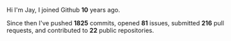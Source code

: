 Hi I'm Jay, I joined Github **10** years ago.

Since then I've pushed **1825** commits, opened **81** issues, submitted **216** pull requests, and contributed to **22** public repositories.
